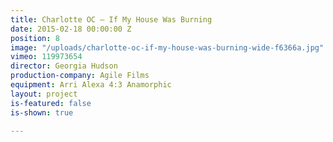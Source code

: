 ```yaml
---
title: Charlotte OC — If My House Was Burning
date: 2015-02-18 00:00:00 Z
position: 8
image: "/uploads/charlotte-oc-if-my-house-was-burning-wide-f6366a.jpg"
vimeo: 119973654
director: Georgia Hudson
production-company: Agile Films
equipment: Arri Alexa 4:3 Anamorphic
layout: project
is-featured: false
is-shown: true

---
```


